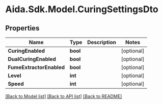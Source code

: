# Aida.Sdk.Model.CuringSettingsDto

## Properties

Name | Type | Description | Notes
------------ | ------------- | ------------- | -------------
**CuringEnabled** | **bool** |  | [optional] 
**DualCuringEnabled** | **bool** |  | [optional] 
**FumeExtractorEnabled** | **bool** |  | [optional] 
**Level** | **int** |  | [optional] 
**Speed** | **int** |  | [optional] 

[[Back to Model list]](../README.md#documentation-for-models) [[Back to API list]](../README.md#documentation-for-api-endpoints) [[Back to README]](../README.md)

